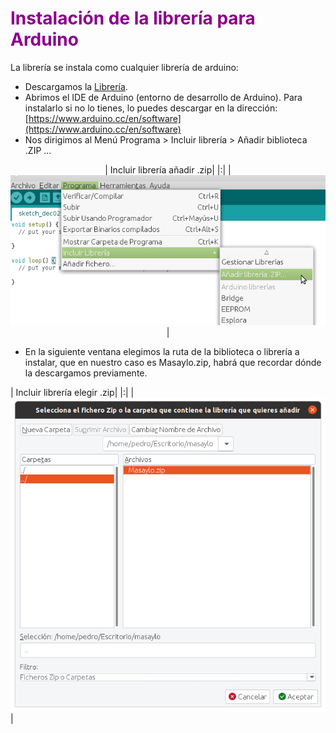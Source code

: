 # <FONT COLOR=#8B008B>Instalación de la librería para Arduino</font>
La librería se instala como cualquier librería de arduino:

* Descargamos la [Librería](https://github.com/clubroboticagranada/masaylo/blob/main/libraries/Masaylo.zip).
* Abrimos el IDE de Arduino (entorno de desarrollo de Arduino). Para instalarlo si no lo tienes, lo puedes descargar en la dirección: [https://www.arduino.cc/en/software](https://www.arduino.cc/en/software)
* Nos dirigimos al Menú Programa > Incluir librería > Añadir biblioteca .ZIP ...

<center>

| Incluir librería añadir .zip|
|:|
| ![Incluir librería añadir .zip](../img/libreria/incluir_libreria_01.png) |

</center>

* En la siguiente ventana elegimos la ruta de la biblioteca o librería a instalar, que en nuestro caso es Masaylo.zip, habrá que recordar dónde la descargamos previamente.

| Incluir librería elegir .zip|
|:|
| ![Incluir librería elegir .zip](../img/libreria/incluir_libreria_02.png) |

</center>
